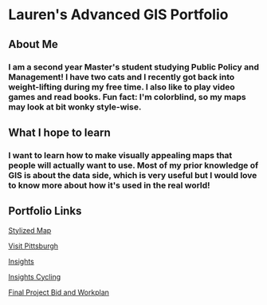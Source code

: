
# Lauren's Advanced GIS Portfolio

## About Me
### I am a second year Master's student studying Public Policy and Management! I have two cats and I recently got back into weight-lifting during my free time. I also like to play video games and read books. Fun fact: I'm colorblind, so my maps may look at bit wonky style-wise.

## What I hope to learn
### I want to learn how to make visually appealing maps that people will actually want to use. Most of my prior knowledge of GIS is about the data side, which is very useful but I would love to know more about how it's used in the real world!

## Portfolio Links
<a href="https://lweiser2.github.io/Weiser-Portfolio/StylizedMap.html">Stylized Map</a>

<a href="https://lweiser2.github.io/Weiser-Portfolio/Visit Pittsburgh.html">Visit Pittsburgh</a>

<a href="https://lweiser2.github.io/Weiser-Portfolio/insights.html">Insights</a>

<a href="https://lweiser2.github.io/Weiser-Portfolio/insights_cycling.html">Insights Cycling</a>

<a href="https://lweiser2.github.io/Weiser-Portfolio/Bidandworkplan.html">Final Project Bid and Workplan</a>
